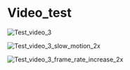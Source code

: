 # Video_test


![Test_video_3](https://github.com/user-attachments/assets/8c25817a-3cdd-4c5f-ba6d-13286b3ca9be)


![Test_video_3_slow_motion_2x](https://github.com/user-attachments/assets/bc5ff3d4-6d05-483e-8798-d6db84d82a91)



![Test_video_3_frame_rate_increase_2x](https://github.com/user-attachments/assets/231c1053-f9e7-4da0-be2c-5f34895066ae)



